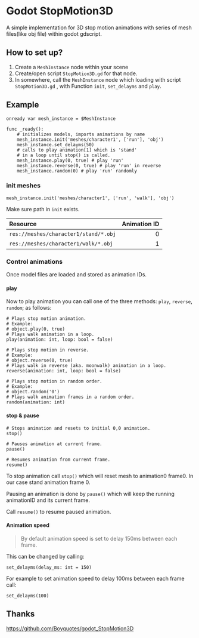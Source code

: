 
# Godot StopMotion3D

A simple implementation for 3D stop motion animations with series of  mesh files(like obj file) within godot gdscript.

## How to set up?

1. Create a `MeshInstance` node within your scene
2. Create/open script `StopMotion3D.gd` for that node.
3. In somewhere, call the `MeshInstance` node which loading with script `StopMotion3D.gd` , with Function `init`, `set_delayms` and `play`.

## Example

```gdscript
onready var mesh_instance = $MeshInstance

func _ready():
	# initializes models, imports animations by name
	mesh_instance.init('meshes/character1', ['run'], 'obj')
	mesh_instance.set_delayms(50)
	# calls to play animation[1] which is 'stand'
	# in a loop until stop() is called.
	mesh_instance.play(0, true) # play 'run'
	mesh_instance.reverse(0, true) # play 'run' in reverse
	mesh_instance.random(0) # play 'run' randomly

```
### init meshes

```gdscript
mesh_instance.init('meshes/character1', ['run', 'walk'], 'obj')
```

Make sure  path in `init` exists.

| Resource                              | Animation ID |
| :------------------------------------ | -----------: |
| `res://meshes/character1/stand/*.obj` |            0 |
| `res://meshes/character1/walk/*.obj`  |            1 |

### Control animations

Once model files are loaded and stored as animation IDs. 

#### play

Now to play animation you can call one of the three methods: `play`, `reverse`, `random`; as follows:

```gdscript
# Plays stop motion animation.
# Example:
# object.play(0, true)
# Plays walk animation in a loop.
play(animation: int, loop: bool = false)

# Plays stop motion in reverse.
# Example:
# object.reverse(0, true)
# Plays walk in reverse (aka. moonwalk) animation in a loop.
reverse(animation: int, loop: bool = false)

# Plays stop motion in random order.
# Example:
# object.random('0')
# Plays walk animation frames in a random order.
random(animation: int)
```

#### stop & pause

```gdscript
# Stops animation and resets to initial 0,0 animation.
stop()

# Pauses animation at current frame.
pause()

# Resumes animation from current frame.
resume()
```

To stop animation call `stop()` which will reset mesh to animation0 frame0. In our case stand animation frame 0.

Pausing an animation is done by `pause()` which will keep the running animationID and its current frame.

Call `resume()` to resume paused animation.

#### Animation speed

> By default animation speed is set to delay 150ms between each frame.

This can be changed by calling:

```gdscript
set_delayms(delay_ms: int = 150)
```

For example to set animation speed to delay 100ms between each frame call:
```gdscript
set_delayms(100)
```

## Thanks

https://github.com/Boyquotes/godot_StopMotion3D
